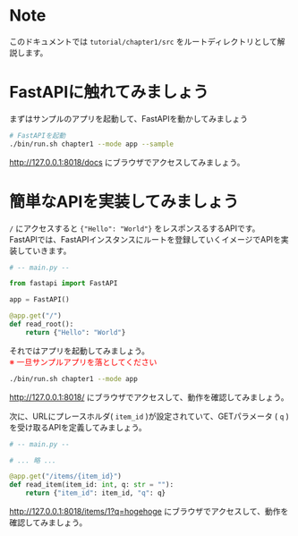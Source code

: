 # Note
このドキュメントでは `tutorial/chapter1/src` をルートディレクトリとして解説します。

# FastAPIに触れてみましょう

まずはサンプルのアプリを起動して、FastAPIを動かしてみましょう

```bash
# FastAPIを起動
./bin/run.sh chapter1 --mode app --sample
```

http://127.0.0.1:8018/docs にブラウザでアクセスしてみましょう。


# 簡単なAPIを実装してみましょう

`/` にアクセスすると `{"Hello": "World"}` をレスポンスるするAPIです。  
FastAPIでは、FastAPIインスタンスにルートを登録していくイメージでAPIを実装していきます。

```python
# -- main.py --

from fastapi import FastAPI

app = FastAPI()

@app.get("/")
def read_root():
    return {"Hello": "World"}
```

それではアプリを起動してみましょう。  
<font color="red">※ 一旦サンプルアプリを落としてください</font>

```bash
./bin/run.sh chapter1 --mode app
```

http://127.0.0.1:8018/ にブラウザでアクセスして、動作を確認してみましょう。


次に、URLにプレースホルダ( `item_id` )が設定されていて、GETパラメータ ( `q` )を受け取るAPIを定義してみましょう。

```python
# -- main.py --

# ... 略 ...

@app.get("/items/{item_id}")
def read_item(item_id: int, q: str = ""):
    return {"item_id": item_id, "q": q}
```

http://127.0.0.1:8018/items/1?q=hogehoge にブラウザでアクセスして、動作を確認してみましょう。